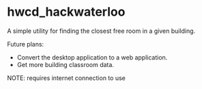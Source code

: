 hwcd_hackwaterloo
=================

A simple utility for finding the closest free room in a given building.


Future plans:
- Convert the desktop application to a web application.
- Get more building classroom data.

NOTE: requires internet connection to use
